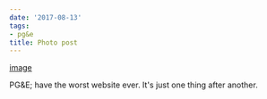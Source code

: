 ```yaml
---
date: '2017-08-13'
tags:
- pg&e
title: Photo post
---
```


[image](/img/2017-08-14-photo-post/2cefcc0c324c49570bfc93c7785f83a4509a6809f774c791aefa23a24350d52e.png)

PG&E; have the worst website ever. It's just one thing after another.
